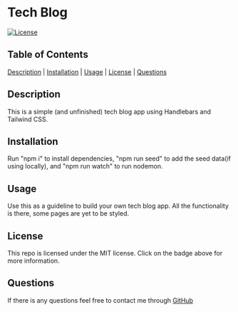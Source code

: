 # Tech Blog

[![License](https://img.shields.io/badge/License-MIT-blueviolet.svg)](https://opensource.org/licenses/MIT)

## Table of Contents

[Description](#description) | [Installation](#installation) | [Usage](#usage) | [License](#license) | [Questions](#questions)

## Description

This is a simple (and unfinished) tech blog app using Handlebars and Tailwind CSS.

## Installation

Run "npm i" to install dependencies, "npm run seed" to add the seed data(if using locally), and "npm run watch" to run nodemon. 

## Usage

Use this as a guideline to build your own tech blog app. All the functionality is there, some pages are yet to be styled.

## License
  
This repo is licensed under the MIT license. Click on the badge above for more information. 

## Questions

If there is any questions feel free to contact me through [GitHub](https://github.com/johnnyowen)
